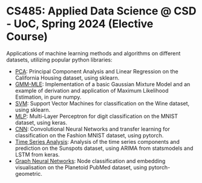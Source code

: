 # CS485: Applied Data Science @ CSD - UoC, Spring 2024 (Elective Course)

Applications of machine learning methods and algorithms on different datasets, utilizing popular python libraries:

- [PCA](HW1-PCA.ipynb): Principal Component Analysis and Linear Regression on the California Housing dataset, using sklearn.
- [GMM-MLE](HW2-GMM-MLE.ipynb): Implementation of a basic Gaussian Mixture Model and an example of derivation and application of Maximum Likelihood Estimation, in pure numpy.
- [SVM](HW3-SVM.ipynb): Support Vector Machines for classification on the Wine dataset, using sklearn.
- [MLP](HW4-MLP.ipynb): Multi-Layer Perceptron for digit classification on the MNIST dataset, using keras.
- [CNN](HW5-CNN.ipynb): Convolutional Neural Networks and transfer learning for classification on the Fashion MNIST dataset, using pytorch.
- [Time Series Analysis](HW6-TSA.ipynb): Analysis of the time series components and prediction on the Sunspots dataset, using ARIMA from statsmodels and LSTM from keras.
- [Graph Neural Networks](HW7-GNN.ipynb): Node classification and embedding visualisation on the Planetoid PubMed dataset, using pytorch-geometric.
